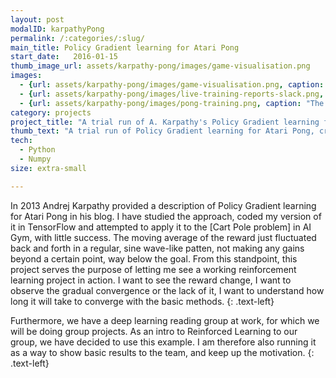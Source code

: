 ```yaml
---
layout: post
modalID: karpathyPong
permalink: /:categories/:slug/
main_title: Policy Gradient learning for Atari Pong
start_date:   2016-01-15
thumb_image_url: assets/karpathy-pong/images/game-visualisation.png
images:
  - {url: assets/karpathy-pong/images/game-visualisation.png, caption: "The visualisation of the Atari Pong game being played during training.", id: game-visualisation}
  - {url: assets/karpathy-pong/images/live-training-reports-slack.png, caption: "Live reporting of the run, on Slack. I've hacked up a very simple bot, allowing to post and update messages directly from the training script.", id: live-training-reports-slack}
  - {url: assets/karpathy-pong/images/pong-training.png, caption: "The outputs seen as the neural network is being trained. 1 is given for a scored point and -1 for every point the default AI scored. In total, 21 points are scored in one epoch.", id: pong-training}
category: projects
project_title: "A trial run of A. Karpathy's Policy Gradient learning for Atari Pong"
thumb_text: "A trial run of Policy Gradient learning for Atari Pong, created by Andrej Karpathy."
tech:
  - Python
  - Numpy
size: extra-small

---
```


In 2013 Andrej Karpathy provided a description of Policy Gradient learning for Atari Pong in his blog. I have studied the approach, coded my version of it in TensorFlow and attempted to apply it to the [Cart Pole problem] in AI Gym, with little success. The moving average of the reward just fluctuated back and forth in a regular, sine wave-like patten, not making any gains beyond a certain point, way below the goal. From this standpoint, this project serves the purpose of letting me see a working reinforcement learning project in action. I want to see the reward change, I want to observe the gradual convergence or the lack of it, I want to understand how long it will take to converge with the basic methods.
{: .text-left}

Furthermore, we have a deep learning reading group at work, for which we will be doing group projects. As an intro to Reinforced Learning to our group, we have decided to use this example. I am therefore also running it as a way to show basic results to the team, and keep up the motivation.
{: .text-left}
